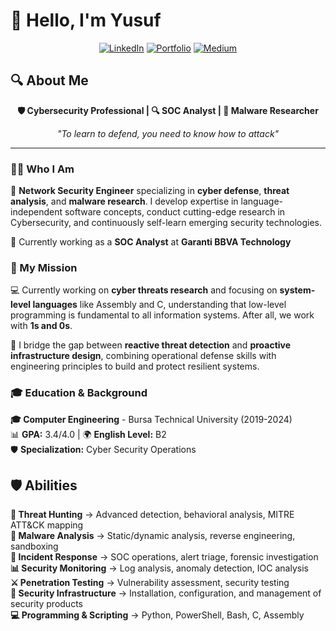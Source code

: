 # 👋 Hello, I'm Yusuf

<div align="center">
  
[![LinkedIn](https://img.shields.io/badge/LinkedIn-0077B5?style=for-the-badge&logo=linkedin&logoColor=white)](https://www.linkedin.com/in/yusufarbc/)
[![Portfolio](https://img.shields.io/badge/Portfolio-FF5722?style=for-the-badge&logo=web&logoColor=white)](https://yusufarbc.github.io/yusufarbc/)
[![Medium](https://img.shields.io/badge/Medium-12100E?style=for-the-badge&logo=medium&logoColor=white)](https://medium.com/@yusufarbc)

</div>

## 🔍 About Me

<div align="center">
  
**🛡️ Cybersecurity Professional | 🔍 SOC Analyst | 🧬 Malware Researcher**

*"To learn to defend, you need to know how to attack"*

</div>

---

### 👨‍💻 Who I Am

🚀 **Network Security Engineer** specializing in **cyber defense**, **threat analysis**, and **malware research**. I develop expertise in language-independent software concepts, conduct cutting-edge research in Cybersecurity, and continuously self-learn emerging security technologies.

💼 Currently working as a **SOC Analyst** at **Garanti BBVA Technology**

### 🎯 My Mission

💻 Currently working on **cyber threats research** and focusing on **system-level languages** like Assembly and C, understanding that low-level programming is fundamental to all information systems. After all, we work with **1s and 0s**.

🔬 I bridge the gap between **reactive threat detection** and **proactive infrastructure design**, combining operational defense skills with engineering principles to build and protect resilient systems.

### 🎓 Education & Background

**🎓 Computer Engineering** - Bursa Technical University (2019-2024)  
📊 **GPA:** 3.4/4.0 | 🌍 **English Level:** B2  
🛡️ **Specialization:** Cyber Security Operations

## 🛡️ Abilities

**🔎 Threat Hunting** → Advanced detection, behavioral analysis, MITRE ATT&CK mapping  
**🦠 Malware Analysis** → Static/dynamic analysis, reverse engineering, sandboxing  
**🚨 Incident Response** → SOC operations, alert triage, forensic investigation  
**📊 Security Monitoring** → Log analysis, anomaly detection, IOC analysis  
**⚔️ Penetration Testing** → Vulnerability assessment, security testing  
**🔧 Security Infrastructure** → Installation, configuration, and management of security products      
**💻 Programming & Scripting** → Python, PowerShell, Bash, C, Assembly
